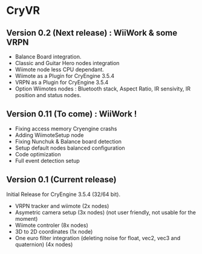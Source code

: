 CryVR
=======================


Version 0.2 (Next release)  : WiiWork & some VRPN
-----------------

- Balance Board integration.
- Classic and Guitar Hero nodes integration
- Wiimote node less CPU dependant.
- Wiimote as a Plugin for CryEngine 3.5.4
- VRPN as a Plugin for CryEngine 3.5.4
- Option Wiimotes nodes : Bluetooth stack, Aspect Ratio, IR sensivity, IR position and status nodes.


Version 0.11 (To come) : WiiWork !
-----------------
- Fixing access memory Cryengine crashs
- Adding WiimoteSetup node 
- Fixing Nunchuk & Balance board detection
- Setup default nodes balanced configuration
- Code optimization
- Full event detection setup


Version 0.1 (Current release)
----------------------

Initial Release for CryEngine 3.5.4 (32/64 bit).

- VRPN tracker and wiimote (2x nodes) 
- Asymetric camera setup (3x nodes) (not user friendly, not usable for the moment)
- Wiimote controler (8x nodes)
- 3D to 2D coordinates (1x node) 
- One euro filter integration (deleting noise for float, vec2, vec3 and quaternion) (4x nodes)
